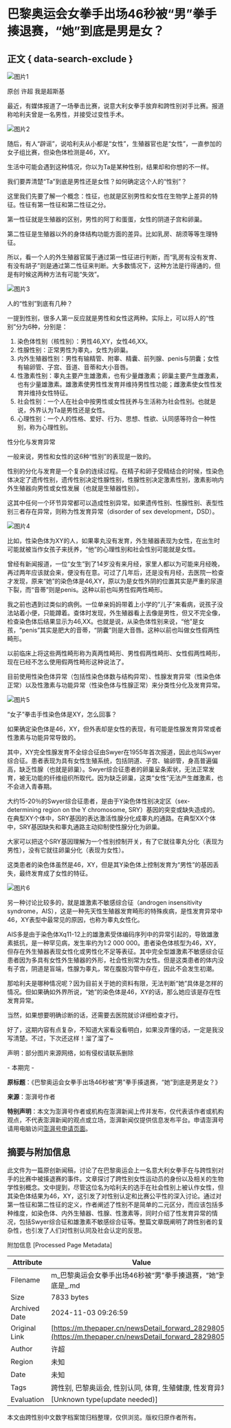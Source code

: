 # 巴黎奥运会女拳手出场46秒被“男”拳手揍退赛，“她”到底是男是女？

## 正文 { data-search-exclude }


![图片1](https://image.thepaper.cn/publish/interaction/image/3/436/946.jpg)

原创 许超 我是超斯基

最近，有媒体报道了一场拳击比赛，说意大利女拳手放弃和跨性别对手比赛。报道称哈利夫曾是一名男性，并接受过变性手术。

![图片2](https://imagepphcloud.thepaper.cn/pph/image/316/608/957.jpg)

随后，有人“辟谣”，说哈利夫从小都是“女性”，生殖器官也是“女性”，一直参加的女子组比赛，但染色体检测是46，XY。

生活中可能会遇到这种情况，你以为Ta是某种性别，结果却和你想的不一样。

我们要弄清楚“Ta”到底是男性还是女性？如何确定这个人的“性别”？

这里我们先要了解一个概念：性征，也就是区别男性和女性在生物学上差异的特征。性征有第一性征和第二性征之分。

第一性征就是生殖器的区别，男性的阿丁和蛋蛋，女性的阴道子宫和卵巢。

第二性征是生殖器以外的身体结构功能方面的差异。比如乳房、胡须等等生理特征。

所以，看一个人的外生殖器官属于通过第一性征进行判断，而“乳房有没有发育、有没有胡子”则是通过第二性征来判断。大多数情况下，这种方法是行得通的，但是有时候这两种方法有可能“失效”。

![图片3](https://imagepphcloud.thepaper.cn/pph/image/316/608/958.gif)

人的“性别”到底有几种？

一提到性别，很多人第一反应就是男性和女性这两种。实际上，可以将人的“性别”分为6种，分别是：

1. 染色体性别（核性别）：男性46,XY，女性46,XX。
2. 性腺性别：正常男性为睾丸，女性为卵巢。
3. 内外生殖器性别：男性有输精管、附睾、精囊、前列腺、penis与阴囊；女性有输卵管、子宫、音道、音蒂和大小音唇。
4. 性激素性别：睾丸主要产生雄激素，也有少量雌激素；卵巢主要产生雌激素，也有少量雄激素。雄激素使男性性发育并维持男性性功能；雌激素使女性性发育并维持女性特征。
5. 社会性别：一个人在社会中按男性或女性抚养与生活称为社会性别。也就是说，外界认为Ta是男性还是女性。
6. 心理性别：一个人的性格、爱好、行为、思想、性欲、认同感等符合一种性别，称为心理性别。

性分化与发育异常

一般来说，男性和女性的这6种“性别”的表现是一致的。

性别的分化与发育是一个复杂的连续过程。在精子和卵子受精结合的时候，性染色体决定了遗传性别，遗传性别决定性腺性别，性腺性别决定激素性别，激素影响内外生殖器向男性或女性发展（也就是生殖器性别）。

这其中任何一个环节异常都可以造成性别异常。如果遗传性别、性腺性别、表型性别三者存在异常，则称为性发育异常（disorder of sex development，DSD）。

![图片4](https://imagepphcloud.thepaper.cn/pph/image/316/608/959.gif)

比如，性染色体为XY的人，如果睾丸没有发育，外生殖器表现为女性，在出生时可能就被当作女孩子来抚养，“他”的心理性别和社会性别可能就是女性。

曾经有新闻报道，一位“女生”到了14岁没有来月经，家里人都以为可能来月经晚，再过两年应该就会来，便没有在意。可过了几年后，还是没有月经，去医院一检查才发现，原来“她”的染色体是46,XY，原以为是女性外阴的位置其实是严重的尿道下裂，而“音蒂”则是penis。这种以前也叫男性假两性畸形。

我之前也遇到过类似的病例。一位单亲妈妈带着上小学的“儿子”来看病，说孩子没法站着小便，只能蹲着。查体时发现，外生殖器看上去像是男性，但又不完全像，检查染色体后结果显示为46,XX。也就是说，从染色体性别来说，“他”是女孩，“penis”其实是肥大的音蒂，“阴囊”则是大音唇。这种以前也叫做女性假两性畸形。

以前临床上将这些两性畸形称为真两性畸形、男性假两性畸形、女性假两性畸形，现在已经不怎么使用假两性畸形这种说法了。

目前使用性染色体异常（包括性染色体数与结构异常）、性腺发育异常（性染色体正常）以及性激素与功能异常（性染色体与性腺正常）来分类性分化及发育异常。

![图片5](https://imagepphcloud.thepaper.cn/pph/image/316/608/960.jpg)

“女子”拳击手性染色体是XY，怎么回事？

如果确定染色体是46，XY，但外表却是女性的表现，有可能是性腺发育异常或者性激素与功能异常导致的。

其中，XY完全性腺发育不全综合征由Swyer在1955年首次报道，因此也叫Swyer综合征。患者表现为具有女性生殖系统，包括阴道、子宫、输卵管，身高普遍偏高，缺乏性腺（也就是卵巢）。Swyer综合征患者的卵巢呈条索状，无法正常发育，被无功能的纤维组织所取代。因为缺乏卵巢，这类“女性”无法产生雌激素，也不会进入青春期。

大约15-20％的Swyer综合征患者，是由于Y染色体性别决定区（sex-determining region on the Y chromosome, SRY）基因的突变或缺失造成的。在典型XY个体中，SRY基因的表达激活性腺分化成睾丸的通路。在典型XX个体中，SRY基因缺失和睾丸通路主动抑制使性腺分化为卵巢。

大家可以把这个SRY基因理解为一个性别控制开关，有了它就往睾丸分化（表现为男性），没有它就往卵巢分化（表现为女性）。

这类患者的染色体虽然是46，XY，但是其Y染色体上控制发育为“男性”的基因丢失，最终发育成了女性的特征。

![图片6](https://imagepphcloud.thepaper.cn/pph/image/316/608/961.jpg)

另一种讨论比较多的，就是雄激素不敏感综合征（androgen insensitivity syndrome，AIS），这是一种先天性生殖器发育畸形的特殊疾病，是性发育异常中46，XY表型中最常见的原因，也称为睾丸女性化。

AIS多是由于染色体Xq11-12上的雄激素受体编码序列中的异常引起的，导致雄激素抵抗，是一种罕见病，发生率约为1∶2 000 000。患者染色体核型为46，XY，但存在外生殖器表现女性化或男性化不足等表征。其中完全型雄激素不敏感综合征患者因为多具有女性外生殖器的外形，社会性别常为女性。但是这类患者的体内没有子宫，阴道是盲端，性腺为睾丸，常在腹股沟管中存在，因此不会发生初潮。

那哈利夫是哪种情况呢？因为目前关于她的资料有限，无法判断“她”具体是怎样的情况。但如果确如外界所说，“她”的染色体是46，XY的话，那么她应该是存在性发育异常。

当然，如果想要明确诊断的话，还需要去医院就诊详细检查才行。

好了，这期内容有点复杂，不知道大家看没看明白，如果没弄懂的话，一定是我没写清楚。不过，下次还这样！溜了溜了~

声明：部分图片来源网络，如有侵权请联系删除

\- 本期完 -

**原标题**：《巴黎奥运会女拳手出场46秒被“男”拳手揍退赛，“她”到底是男是女？》

**来源**：澎湃号作者

**特别声明**：本文为澎湃号作者或机构在澎湃新闻上传并发布，仅代表该作者或机构观点，不代表澎湃新闻的观点或立场，澎湃新闻仅提供信息发布平台。申请澎湃号请用电脑访问[澎湃号申请页面](https://renzheng.thepaper.cn)。

## 摘要与附加信息

<!-- tcd_abstract -->
此文件为一篇原创新闻稿，讨论了在巴黎奥运会上一名意大利女拳手在与跨性别对手的比赛中被揍退赛的事件。文章探讨了跨性别女性运动员的身份以及相关的生物学性别概念。文中提到，尽管这位名为哈利夫的选手在社会性别上被认作女性，但其染色体结果为46，XY，这引发了对性别认定和比赛公平性的深入讨论。通过对第一性征和第二性征的定义，作者阐述了性别不是简单的二元区分，而应该包括多种维度，如染色体、内外生殖器、性腺、性激素等，同时介绍了性发育异常的情况，包括Swyer综合征和雄激素不敏感综合征等。整篇文章既阐明了跨性别者的复杂性，也引发了人们对性别认同及社会认定的反思。
<!-- tcd_abstract_end -->

附加信息 [Processed Page Metadata]

| Attribute       | Value                                  |
|-----------------|----------------------------------------|
| Filename        | m_巴黎奥运会女拳手出场46秒被“男”拳手揍退赛，“她”到底是_.md                             |
| Size            | 7833 bytes                           |
| Archived Date   | 2024-11-03 09:26:59                             |
| Original Link   | [https://m.thepaper.cn/newsDetail_forward_28298057](https://m.thepaper.cn/newsDetail_forward_28298057)                       |
| Author          | 许超                               |
| Region          | 未知                               |
| Date            | 未知                                 |
| Tags            | 跨性别, 巴黎奥运会, 性别认同, 体育, 生殖健康, 性发育异常                                 |
| Evaluation            | [Unknown type(update needed)]                                 |
<!-- tcd_table_end -->

本文由跨性别中文数字档案馆归档整理，仅供浏览。版权归原作者所有。
